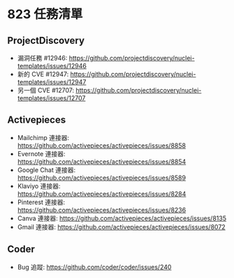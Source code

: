 # 823 任務清單

## ProjectDiscovery
- 漏洞任務 #12946: https://github.com/projectdiscovery/nuclei-templates/issues/12946
- 新的 CVE #12947: https://github.com/projectdiscovery/nuclei-templates/issues/12947
- 另一個 CVE #12707: https://github.com/projectdiscovery/nuclei-templates/issues/12707

## Activepieces
- Mailchimp 連接器: https://github.com/activepieces/activepieces/issues/8858
- Evernote 連接器: https://github.com/activepieces/activepieces/issues/8854
- Google Chat 連接器: https://github.com/activepieces/activepieces/issues/8589
- Klaviyo 連接器: https://github.com/activepieces/activepieces/issues/8284
- Pinterest 連接器: https://github.com/activepieces/activepieces/issues/8236
- Canva 連接器: https://github.com/activepieces/activepieces/issues/8135
- Gmail 連接器: https://github.com/activepieces/activepieces/issues/8072

## Coder
- Bug 追蹤: https://github.com/coder/coder/issues/240
